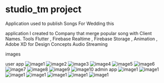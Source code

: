 # studio_tm project 

Application used to publish Songs For Wedding this

application I created to Company that merge popular song with Client Names.
Tools
Flutter , Firebase Realtime , Firebase Storage , Animation , Adobe XD for Design Concepts
Audio Streaming

images

user app 
![image1](https://github.com/habibTeck/studio_tm/blob/main/user%20images/Screenshot_1677256902.png)
![image2](https://github.com/habibTeck/studio_tm/blob/main/user%20images/Screenshot_1677256955.png)
![image3](https://github.com/habibTeck/studio_tm/blob/main/user%20images/Screenshot_1677198005.png)
![image4](https://github.com/habibTeck/studio_tm/blob/main/user%20images/Screenshot_1677256972.png)
![image5](https://github.com/habibTeck/studio_tm/blob/main/user%20images/Screenshot_1677198005.png)
![image6](https://github.com/habibTeck/studio_tm/blob/main/user%20images/Screenshot_1677256924.png)
![image7](https://github.com/habibTeck/studio_tm/blob/main/user%20images/Screenshot_1677256936.png)
![image8](https://github.com/habibTeck/studio_tm/blob/main/user%20images/Screenshot_167725694766.png)
![image9](https://github.com/habibTeck/studio_tm/blob/main/user%20images/Screenshot_1677256955.png)
![image10](https://github.com/habibTeck/studio_tm/blob/main/user%20images/Screenshot_1677256962.png)
admin app
![image1](https://github.com/habibTeck/studio_tm/blob/main/managment%20images/Screenshot_1677256364.png)
![image1](https://github.com/habibTeck/studio_tm/blob/main/managment%20images/Screenshot_1677256389.png)
![image1](https://github.com/habibTeck/studio_tm/blob/main/managment%20images/Screenshot_1677256393.png)
![image1](https://github.com/habibTeck/studio_tm/blob/main/managment%20images/Screenshot_1677256399.png)
![image1](https://github.com/habibTeck/studio_tm/blob/main/managment%20images/Screenshot_1677256403.png)
![image1](https://github.com/habibTeck/studio_tm/blob/main/managment%20images/Screenshot_1677256408.png)
![image1](https://github.com/habibTeck/studio_tm/blob/main/managment%20images/Screenshot_1677256416.png)


